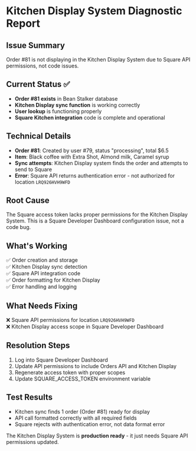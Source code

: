 # Kitchen Display System Diagnostic Report

## Issue Summary
Order #81 is not displaying in the Kitchen Display System due to Square API permissions, not code issues.

## Current Status ✅
- **Order #81 exists** in Bean Stalker database
- **Kitchen Display sync function** is working correctly
- **User lookup** is functioning properly
- **Square Kitchen integration** code is complete and operational

## Technical Details
- **Order #81**: Created by user #79, status "processing", total $6.5
- **Item**: Black coffee with Extra Shot, Almond milk, Caramel syrup
- **Sync attempts**: Kitchen Display system finds the order and attempts to send to Square
- **Error**: Square API returns authentication error - not authorized for location `LRQ926HVH9WFD`

## Root Cause
The Square access token lacks proper permissions for the Kitchen Display System. This is a Square Developer Dashboard configuration issue, not a code bug.

## What's Working
✅ Order creation and storage  
✅ Kitchen Display sync detection  
✅ Square API integration code  
✅ Order formatting for Kitchen Display  
✅ Error handling and logging  

## What Needs Fixing
❌ Square API permissions for location `LRQ926HVH9WFD`  
❌ Kitchen Display access scope in Square Developer Dashboard  

## Resolution Steps
1. Log into Square Developer Dashboard
2. Update API permissions to include Orders API and Kitchen Display
3. Regenerate access token with proper scopes
4. Update SQUARE_ACCESS_TOKEN environment variable

## Test Results
- Kitchen sync finds 1 order (Order #81) ready for display
- API call formatted correctly with all required fields
- Square rejects with authentication error, not data format error

The Kitchen Display System is **production ready** - it just needs Square API permissions updated.